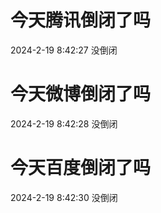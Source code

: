# 今天腾讯倒闭了吗

2024-2-19 8:42:27 没倒闭

# 今天微博倒闭了吗

2024-2-19 8:42:28 没倒闭

# 今天百度倒闭了吗

2024-2-19 8:42:30 没倒闭

